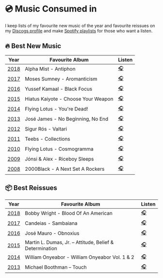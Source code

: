# 💿 Music Consumed in 

I keep lists of my favourite new music of the year and favourite reissues on my [Discogs profile](https://www.discogs.com/user/oemebamo/lists) and make [Spotify playlists](https://open.spotify.com/user/116694013?si=elZ3j5jUQom1bn0mLyu2bw) for those who want a listen. 

## 🔥 Best New Music

| Year | Favourite Album | Listen |
| --- | --- | --- |
| [2018](https://www.discogs.com/lists/-2018-Best-New-Music/407504) | Alpha Mist - Antiphon | [🎧](https://open.spotify.com/user/116694013/playlist/4Kb3fCdASK1G2DB33bdlpb?si=EDIto6EFSWKNNgUM1ArxSg) |
| [2017](https://www.discogs.com/lists/-2017-Best-New-Music/377551) | Moses Sumney - Aromanticism | [🎧](https://open.spotify.com/user/116694013/playlist/4ocBlXla0rcgXYGEAlZiyR) |
| [2016](https://www.discogs.com/lists/-2016-Best-New-Music/321740) | Yussef Kamaal - Black Focus | [🎧](https://open.spotify.com/user/116694013/playlist/0ATpsCwLlpjneikmFHS9bm) |
| [2015](https://www.discogs.com/lists/-2015-Best-New-Music/267676) | Hiatus Kaiyote - Choose Your Weapon | [🎧](https://open.spotify.com/user/116694013/playlist/2guGeFLVQGqYsUeOkwvyzc) |
| [2014](https://www.discogs.com/lists/-2014-Best-New-Music/269679) | Flying Lotus - You're Dead! | [🎧](https://open.spotify.com/user/116694013/playlist/7b0y2TIqqLBdynSxEvl8Bm) |
| [2013](https://www.discogs.com/lists/-2013-Best-New-Music/269680) | José James - No Beginning, No End | [🎧](https://open.spotify.com/user/116694013/playlist/2JvGAF8MpqMJuwEvQyFMEN) |
| [2012](https://www.discogs.com/lists/-2012-Best-New-Music/269692) | Sigur Rós ‎- Valtari | [🎧](https://open.spotify.com/user/116694013/playlist/5gSeqacokV89uIBoOSWKZW) |
| [2011](https://www.discogs.com/lists/-2011-Best-New-Music/407692) | Teebs - Collections | [🎧](https://open.spotify.com/user/116694013/playlist/3WCTw8YbpxrKCxK4cASVTy) |
| [2010](https://www.discogs.com/lists/-2010-Best-New-Music/407700) | Flying Lotus - Cosmogramma | [🎧](https://open.spotify.com/user/116694013/playlist/1vEIDiRBhTG4hLMgspfAfx) |
| [2009](https://www.discogs.com/lists/-2009-Best-New-Music/407737) | Jónsi & Alex ‎- Riceboy Sleeps | [🎧](https://open.spotify.com/user/116694013/playlist/4u07fw5FcDODNDD7JB9Ur1) |
| [2008](https://www.discogs.com/lists/-2008-Best-New-Music/407739) | 2000Black - A Next Set A Rockers | [🎧](https://open.spotify.com/user/116694013/playlist/0VMPAMsSEf1KQD2TtBPjR2) |

## 📦 Best Reissues

| Year | Favourite Album | Listen |
| --- | --- | --- |
| [2018](https://www.discogs.com/lists/-2018-Best-Reissues/407505) | Bobby Wright - Blood Of An American | [🎧](https://open.spotify.com/user/116694013/playlist/5mcclZb53s1OfbKPCVL0Tq?si=g7_2mkG4RXGAa-Sjz7JkqQ) |
| [2017](https://www.discogs.com/lists/-2017-Best-Reissues/377650) | Candeias - Sambaiana | [🎧](https://open.spotify.com/user/116694013/playlist/2EMO7dUsIIBg2TcGqvUQX8) |
| [2016](https://www.discogs.com/lists/-2016-Best-Reissues/321709) | José Mauro - Obnoxius | [🎧](https://open.spotify.com/user/116694013/playlist/0O3xqjwvGwKuZcagL63Ly8) |
| [2015](https://www.discogs.com/lists/-2015-Best-Reissues/267680) | Martin L. Dumas, Jr. – Attitude, Belief & Determination | [🎧](https://open.spotify.com/playlist/0dHCQv62T8J7x7NSfNTBuu?si=Q1wbY3gXTHyvFnEL9h7_Lw) |
| [2014](https://www.discogs.com/lists/-2014-Best-Reissues/269684) | William Onyeabor - William Onyeabor Vol. 1 & 2 | [🎧](https://open.spotify.com/playlist/34xtS9ksWWwO9KvzMAZySH?si=Dv7bCz9JRimy-vVgI_o53w) |
| [2013](https://www.discogs.com/lists/-2013-Best-Reissues/269685) | Michael Boothman – Touch | [🎧](https://open.spotify.com/playlist/5Up36vdl6HkiHJrbd96avM?si=byq8M-9lT4adNWTGkBQ8gQ) |



